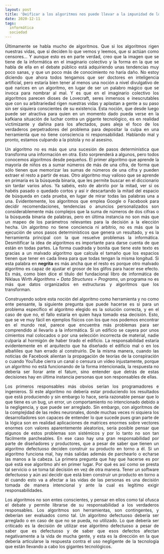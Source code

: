 ```yaml
---
layout: post
title: 'Deificar a los algoritmos nos puede llevar a la impunidad de los responsables de sus consecuencias'
date: 2020-12-11
tags:
  informática
  sociedad
---
```

<p style='text-align: justify;'>Últimamente se habla mucho de algoritmos. Que si los algoritmos rigen nuestras vidas, que si deciden lo que vemos y leemos, que si actúan como censores… Y aunque esto es en parte verdad, creo que la imagen que se tiene de la informática en el imaginario colectivo y la forma en la que se habla de ella en el debate público está adquiriendo unas tendencias muy poco sanas, y que un poco más de conocimiento no haría daño. No estoy diciendo que ahora todos tengamos que ser doctores en inteligencia artificial, pero estaría bien tener al menos una noción a nivel divulgativo de qué narices en un algoritmo, en lugar de ser un palabro mágico que se invoca para nombrar al mal. Y es que en el imaginario colectivo los algoritmos parecen dioses de Lovecraft, seres inmensos e inescrutables que con su arbitrariedad rigen nuestras vidas y aplastan a gente a su paso sin ser siquiera conscientes de su existencia. Esta noción, que desde luego puede ser atractiva para quien en un momento dado pueda verse en la kafkiana situación de luchar contra un gigante tecnológico, es en realidad victimizante y dañina para los afectados, pues aleja el foco de los verdaderos perpetradores del problema para depositar la culpa en una herramienta que no tiene consciencia ni responsabilidad. Hablando mal y pronto, estamos culpando a la pistola y no al asesino.</p>

<p style='text-align: justify;'>Un algoritmo no es más que una sucesión de pasos determinística que transforma una información en otra. Esto sorprenderá a algunos, pero todos conocemos algoritmos desde pequeños. El primer algoritmo que aprende la mayoría de niños es a sumar números de más de una cifra, de forma que sólo tienen que memorizar las sumas de números de una cifra y pueden extraer el resto a partir de esas. Otro algoritmo muy valioso que se aprende en primaria es la búsqueda binaria, que les permite buscar en el diccionario sin tardar varios años. Ya sabéis, esto de abrirlo por la mitad, ver si os habéis pasado o quedado cortos y así ir descartando la mitad del espacio de búsqueda en cada prueba, en lugar de mirar todas las palabras una a una. Evidentemente, los algoritmos que emplea Google o Facebook para decidir recomendaciones, tendencias o anuncios personalizados son considerablemente más complejos que la suma de números de dos cifras o la búsqueda binaria de palabras, pero en última instancia no son más que un mapeo de los parámetros relevantes para la decisión a la elección hecha. Un algoritmo no tiene conciencia ni arbitrio, no es más que la ejecución de unos pasos determinísticos que genera un resultado, y es la herramienta principal con la que resuelve problemas la informática. Desmitificar la idea de algoritmos es importante para darse cuenta de que están en todas partes. La forma cuadrada y bonita que tiene este texto es gracias a un malvado algoritmo que calcula el tamaño que los espacios tienen que tener en cada línea para que todas tengan la misma longitud. Si esta palabra en <b>negrita</b> es más ancha que el resto es porque otro malvado algoritmo es capaz de ajustar el grosor de los glifos para hacer ese efecto. Es más, como bien dice el título del fundacional libro de informática de Niklaus Wirth <i>Algorithms + Data Structures = Programs</i>, un programa no es más que datos organizados en estructuras y algoritmos que los transforman.</p>

<p style='text-align: justify;'>Construyendo sobre esta noción del algoritmo como herramienta y no como ente pensante, la siguiente pregunta que puede hacerse es si para un problema específico el algoritmo elegido es la solución correcta, y en el caso de que no, el fallo estaría en quien haya tomado esa decisión. Esto, que se ve muy fácil en ejemplos físicos con los que nos podemos encontrar en el mundo real, parece que encuentra más problemas para ser comprendido al llevarlo a la informática. Si un edificio se cayera por unos cimientos mal colocados o por una selección incorrecta de material, nadie culparía al hormigón de haber tirado el edificio. La responsabilidad estaría evidentemente en el arquitecto que ha diseñado el edificio mal o en los albañiles que han errado al construirlo. De la misma manera, cuando las noticias de Facebook alientan la propagación de teorías de la conspiración o cuando YouTube cierra un canal o censura un vídeo injustamente, porque un algoritmo no está funcionando de la forma intencionada, la respuesta no debería ser llorar ante el fatum, sino entender que detrás de estas decisiones hay en última instancia personas que son responsables de ellas.</p>

<p style='text-align: justify;'>Los primeros responsables más obvios serían los programadores e ingenieros. Si este algoritmo no debería estar produciendo los resultados que está produciendo y sin embargo lo hace, sería razonable pensar que lo que tiene es un bug, un error, un comportamiento no intencionado debido a la negligencia, y que puede ser arreglado. Sin embargo, con algoritmos de la complejidad de las redes neuronales, donde muchas veces ni siquiera los desarrolladores son capaces de entender lo que sucede pues gran parte de la lógica son en realidad aplicaciones de matrices enormes sobre vectores enormes con valores aparentemente aleatorios, sería posible pensar que algunos de estos problemas son sistémicos y por lo tanto no son tan fácilmente parcheables. En ese caso hay una gran responsabilidad por parte de diseñadores y productores, que a pesar de saber que tienen un algoritmo defectuoso deciden construir su producto en torno a él. Si un algoritmo funciona mal, hay más salidas además de parchearlo o echarse las manos a la cabeza. La primera pregunta que hay que hacerse es por qué está ese algoritmo ahí en primer lugar. Por qué es así como se presta tal servicio o se toma tal decisión en vez de otra manera. Tener un software defectuoso y aún así decidir que está bien construir un producto en torno a él cuando esto va a afectar a las vidas de las personas es una decisión tomada de manera intencional y ante la cual es legítimo exigir responsabilidades.</p>

<p style='text-align: justify;'>Los algoritmos no son entes conscientes, y pensar en ellos como tal ofusca el debate y permite librarse de su responsabilidad a los verdaderos responsables. Los algoritmos son herramientas, son contingentes, y deberían ser evaluados como tal. Un algoritmo defectuoso debería ser arreglado o en caso de que no se pueda, no utilizado. Lo que debería ser criticado es la decisión de utilizar ese algoritmo defectuoso a pesar de saber que es defectuoso y de saber que esos defectos afectan negativamente a la vida de mucha gente, y esta es la dirección en la que debería articularse la respuesta contra el uso negligente de la tecnología que están llevando a cabo los gigantes tecnológicos.</p>
